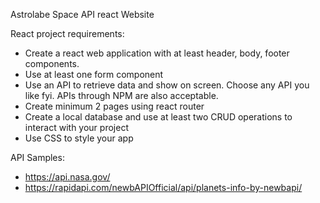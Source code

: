Astrolabe
Space API react Website

React project requirements:
- Create a react web application with at least header, body, footer components. 
- Use at least one form component 
- Use an API to retrieve data and show on screen. Choose any API you like fyi. APIs through NPM   are also acceptable.
- Create minimum 2 pages using react router
- Create a local database and use at least two CRUD operations to interact with your project
- Use CSS to style your app

API Samples: 
- https://api.nasa.gov/
- https://rapidapi.com/newbAPIOfficial/api/planets-info-by-newbapi/


